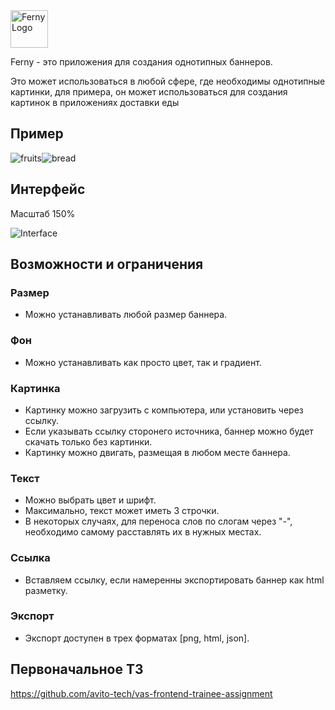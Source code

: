<img src='https://raw.githubusercontent.com/epiccheesepie/ferny/public/ferny.png' height='60' alt='Ferny Logo' />

Ferny - это приложения для создания однотипных баннеров.

Это может использоваться в любой сфере, где необходимы однотипные картинки, для примера, он может использоваться для создания картинок в приложениях доставки еды

## Пример
<div style="display: flex;">
<img src='https://raw.githubusercontent.com/epiccheesepie/ferny/demo/banner_69ej.png' alt='fruits' />
<img src='https://raw.githubusercontent.com/epiccheesepie/ferny/demo/banner_1egu.png' alt='bread' />
</div>

## Интерфейс
Масштаб 150%

<img src='https://raw.githubusercontent.com/epiccheesepie/ferny/demo/interface.png' alt='Interface' />

## Возможности и ограничения

### Размер
- Можно устанавливать любой размер баннера.

### Фон
- Можно устанавливать как просто цвет, так и градиент.

### Картинка
- Картинку можно загрузить с компьютера, или установить через ссылку.
- Если указывать ссылку сторонего источника, баннер можно будет скачать только без картинки.
- Картинку можно двигать, размещая в любом месте баннера.

### Текст
- Можно выбрать цвет и шрифт.
- Максимально, текст может иметь 3 строчки.
- В некоторых случаях, для переноса слов по слогам через "-", необходимо самому расставлять их в нужных местах.

### Ссылка
- Вставляем ссылку, если намеренны экспортировать баннер как html разметку.

### Экспорт
- Экспорт доступен в трех форматах [png, html, json].

## Первоначальное ТЗ
https://github.com/avito-tech/vas-frontend-trainee-assignment

